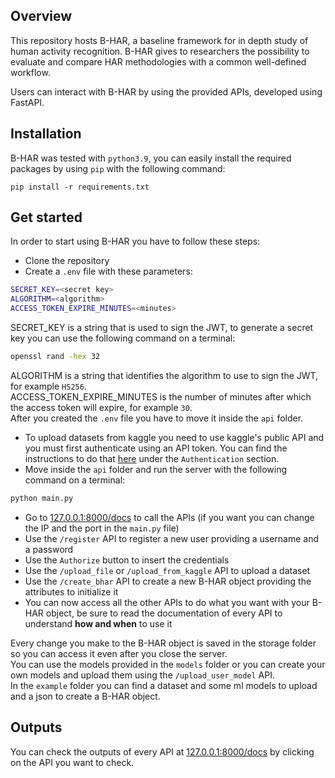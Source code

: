 ## Overview
This repository hosts B-HAR, a baseline framework for in depth study of human activity recognition. B-HAR gives to researchers the possibility to evaluate and compare HAR methodologies with a common well-defined workflow.

Users can interact with B-HAR by using the provided APIs, developed using FastAPI.

## Installation
B-HAR was tested with `python3.9`, you can easily install the required packages by using `pip` with the following command:
```
pip install -r requirements.txt
```

## Get started
In order to start using B-HAR you have to follow these steps:
* Clone the repository
* Create a `.env` file with these parameters:
```bash
SECRET_KEY=<secret key>
ALGORITHM=<algorithm>
ACCESS_TOKEN_EXPIRE_MINUTES=<minutes>
```
SECRET_KEY is a string that is used to sign the JWT, to generate a secret key you can use the following command on a terminal:
```bash
openssl rand -hex 32
```
ALGORITHM is a string that identifies the algorithm to use to sign the JWT, for example `HS256`.\
ACCESS_TOKEN_EXPIRE_MINUTES is the number of minutes after which the access token will expire, for example `30`.\
After you created the `.env` file you have to move it inside the `api` folder.
* To upload datasets from kaggle you need to use kaggle's public API and you must first authenticate using an API token. You can find the instructions to do that [here](https://www.kaggle.com/docs/api#authentication) under the `Authentication` section.
* Move inside the `api` folder and run the server with the following command on a terminal:
```bash
python main.py
```
* Go to [127.0.0.1:8000/docs](http://127.0.0.1:8000/docs) to call the APIs (if you want you can change the IP and the port in the `main.py` file)
* Use the `/register` API to register a new user providing a username and a password
* Use the `Authorize` button to insert the credentials
* Use the `/upload_file` or `/upload_from_kaggle` API to upload a dataset
* Use the `/create_bhar` API to create a new B-HAR object providing the attributes to initialize it
* You can now access all the other APIs to do what you want with your B-HAR object, be sure to read the documentation of every API to understand **how and when** to use it

Every change you make to the B-HAR object is saved in the storage folder so you can access it even after you close the server.\
You can use the models provided in the `models` folder or you can create your own models and upload them using the `/upload_user_model` API.\
In the `example` folder you can find a dataset and some ml models to upload and a json to create a B-HAR object.

## Outputs
You can check the outputs of every API at [127.0.0.1:8000/docs](http://127.0.0.1:8000/docs) by clicking on the API you want to check.